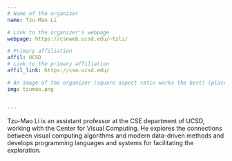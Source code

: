 ```yaml
---
# Name of the organizer
name: Tzu-Mao Li

# Link to the organizer's webpage
webpage: https://cseweb.ucsd.edu/~tzli/

# Primary affiliation
affil: UCSD
# Link to the primary affiliation
affil_link: https://cse.ucsd.edu/

# An image of the organizer (square aspect ratio works the best) (place in the `assets/img/organizers` directory)
img: tzumao.png


---
```


Tzu-Mao Li is an assistant professor at the CSE department of UCSD, working with the Center for Visual Computing. He explores the connections between visual computing algorithms and modern data-driven methods and develops programming languages and systems for facilitating the exploration.
